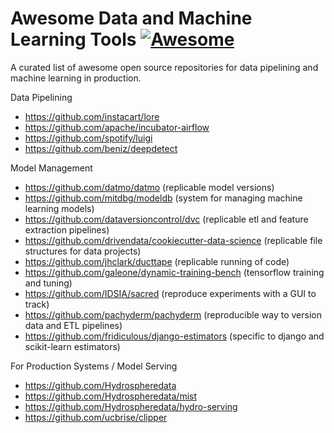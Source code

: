 # Awesome Data and Machine Learning Tools [![Awesome](https://cdn.rawgit.com/sindresorhus/awesome/d7305f38d29fed78fa85652e3a63e154dd8e8829/media/badge.svg)](https://github.com/sindresorhus/awesome)

A curated list of awesome open source repositories for data pipelining and machine learning in production. 

Data Pipelining
* https://github.com/instacart/lore
* https://github.com/apache/incubator-airflow 
* https://github.com/spotify/luigi
* https://github.com/beniz/deepdetect 

Model Management
* https://github.com/datmo/datmo (replicable model versions)
* https://github.com/mitdbg/modeldb (system for managing machine learning models) 
* https://github.com/dataversioncontrol/dvc (replicable etl and feature extraction pipelines) 
* https://github.com/drivendata/cookiecutter-data-science (replicable file structures for data projects) 
* https://github.com/jhclark/ducttape (replicable running of code) 
* https://github.com/galeone/dynamic-training-bench (tensorflow training and tuning) 
* https://github.com/IDSIA/sacred (reproduce experiments with a GUI to track) 
* https://github.com/pachyderm/pachyderm (reproducible way to version data and ETL pipelines)
* https://github.com/fridiculous/django-estimators (specific to django and scikit-learn estimators)

For Production Systems / Model Serving
* https://github.com/Hydrospheredata
* https://github.com/Hydrospheredata/mist
* https://github.com/Hydrospheredata/hydro-serving
* https://github.com/ucbrise/clipper
